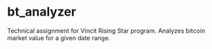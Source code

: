 # bt_analyzer
Technical assignment for Vincit Rising Star program. Analyzes bitcoin market value for a given date range.

